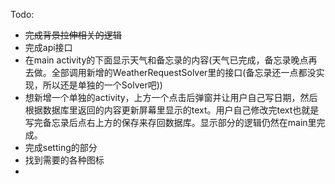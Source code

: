 Todo:
- ~~完成背景拉伸相关的逻辑~~ 
- 完成api接口
- 在main activity的下面显示天气和备忘录的内容(天气已完成，备忘录晚点再去做。全部调用新增的WeatherRequestSolver里的接口(备忘录还一点都没实现，所以还是单独的一个Solver吧))
- 想新增一个单独的activity，上方一个点击后弹窗并让用户自己写日期，然后根据数据库里返回的内容更新屏幕里显示的text。用户自己修改完text也就是写完备忘录后点右上方的保存来存回数据库。显示部分的逻辑仍然在main里完成。
- 完成setting的部分
- 找到需要的各种图标
- 

